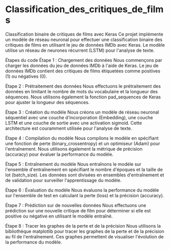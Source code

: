 # Classification_des_critiques_de_films
Classification binaire de critiques de films avec Keras
Ce projet implémente un modèle de réseau neuronal pour effectuer une classification binaire des critiques de films en utilisant le jeu de données IMDb avec Keras. Le modèle utilise un réseau de neurones récurrent (LSTM) pour l'analyse de texte.

Étapes du code
Étape 1 : Chargement des données
Nous commençons par charger les données du jeu de données IMDb à l'aide de Keras. Le jeu de données IMDb contient des critiques de films étiquetées comme positives (1) ou négatives (0).

Étape 2 : Prétraitement des données
Nous effectuons le prétraitement des données en limitant le nombre de mots du vocabulaire et la longueur des séquences. Nous utilisons également la fonction pad_sequences de Keras pour ajuster la longueur des séquences.

Étape 3 : Création du modèle
Nous créons un modèle de réseau neuronal séquentiel avec une couche d'incorporation (Embedding), une couche LSTM et une couche de sortie avec une activation sigmoid. Cette architecture est couramment utilisée pour l'analyse de texte.

Étape 4 : Compilation du modèle
Nous compilons le modèle en spécifiant une fonction de perte (binary_crossentropy) et un optimiseur (Adam) pour l'entraînement. Nous utilisons également la métrique de précision (accuracy) pour évaluer la performance du modèle.

Étape 5 : Entraînement du modèle
Nous entraînons le modèle sur l'ensemble d'entraînement en spécifiant le nombre d'époques et la taille de lot (batch_size). Les données sont divisées en ensembles d'entraînement et de validation pour surveiller l'apprentissage du modèle.

Étape 6 : Évaluation du modèle
Nous évaluons la performance du modèle sur l'ensemble de test en calculant la perte (loss) et la précision (accuracy).

Étape 7 : Prédiction sur de nouvelles données
Nous effectuons une prédiction sur une nouvelle critique de film pour déterminer si elle est positive ou négative en utilisant le modèle entraîné.

Étape 8 : Tracer les graphes de la perte et de la précision
Nous utilisons la bibliothèque matplotlib pour tracer les graphes de la perte et de la précision au fil de l'entraînement. Ces graphes permettent de visualiser l'évolution de la performance du modèle.

